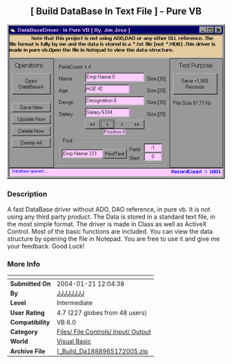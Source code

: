 ﻿<div align="center">

## \[ Build DataBase In Text File \] \- Pure VB

<img src="PIC2005517430554158.gif">
</div>

### Description

A fast DataBase driver without ADO, DAO reference, in pure vb. It is not using any third party product. The Data is stored in a standard text file, in the most simple format. The driver is made in Class as well as ActiveX Control. Most of the basic functions are included. You can view the data structure by opening the file in Notepad. You are free to use it and give me your feedback. Good Luck!
 
### More Info
 


<span>             |<span>
---                |---
**Submitted On**   |2004-01-21 12:04:38
**By**             |[JJJJJJJJ](https://github.com/Planet-Source-Code/PSCIndex/blob/master/ByAuthor/jjjjjjjj.md)
**Level**          |Intermediate
**User Rating**    |4.7 (227 globes from 48 users)
**Compatibility**  |VB 6\.0
**Category**       |[Files/ File Controls/ Input/ Output](https://github.com/Planet-Source-Code/PSCIndex/blob/master/ByCategory/files-file-controls-input-output__1-3.md)
**World**          |[Visual Basic](https://github.com/Planet-Source-Code/PSCIndex/blob/master/ByWorld/visual-basic.md)
**Archive File**   |[\[\_Build\_Da1888965172005\.zip](https://github.com/Planet-Source-Code/jjjjjjjj-build-database-in-text-file-pure-vb__1-60559/archive/master.zip)








